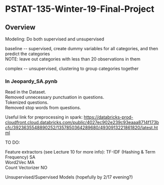# PSTAT-135-Winter-19-Final-Project


## Overview 

Modeling:
Do both supervised and unsupervised 

baseline -- supervised, create dummy variables for all categories, and then predict the categories   
  NOTE: leave out categories with less than 20 observations in them


complex -- unsupervised, clustering to group categories together




### In Jeopardy_SA.pynb
Read in the Dataset.   
Removed unnecessary punctuation in questions.   
Tokenized questions.   
Removed stop words from questions.   


Useful link for preprocessing in spark: https://databricks-prod-cloudfront.cloud.databricks.com/public/4027ec902e239c93eaaa8714f173bcfc/3923635548890252/1357850364289680/4930913221861820/latest.html



TO DO: 

Feature extractors (see Lecture 10 for more info): 
  TF-IDF (Hashing & Term Frequency) SA  
  Word2Vec MA  
  Count Vectorizer NO   

Unsupervised/Supervised Models (hopefully by 2/17 evening?)



